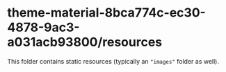 # theme-material-8bca774c-ec30-4878-9ac3-a031acb93800/resources

This folder contains static resources (typically an `"images"` folder as well).
